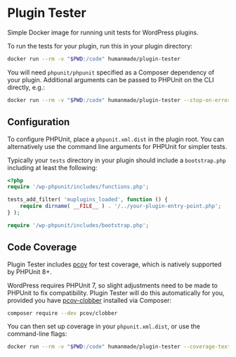 # Plugin Tester

Simple Docker image for running unit tests for WordPress plugins.

To run the tests for your plugin, run this in your plugin directory:

```sh
docker run --rm -v "$PWD:/code" humanmade/plugin-tester
```

You will need `phpunit/phpunit` specified as a Composer dependency of your plugin. Additional arguments can be passed to PHPUnit on the CLI directly, e.g.:

```sh
docker run --rm -v "$PWD:/code" humanmade/plugin-tester --stop-on-error
```

## Configuration

To configure PHPUnit, place a `phpunit.xml.dist` in the plugin root. You can alternatively use the command line arguments for PHPUnit for simpler tests.

Typically your `tests` directory in your plugin should include a `bootstrap.php` including at least the following:

```php
<?php
require '/wp-phpunit/includes/functions.php';

tests_add_filter( 'muplugins_loaded', function () {
	require dirname( __FILE__ ) . '/../your-plugin-entry-point.php';
} );

require '/wp-phpunit/includes/bootstrap.php';
```

## Code Coverage

Plugin Tester includes [pcov](https://github.com/krakjoe/pcov) for test coverage, which is natively supported by PHPUnit 8+.

WordPress requires PHPUnit 7, so slight adjustments need to be made to PHPUnit to fix compatibility. Plugin Tester will do this automatically for you, provided you have [pcov-clobber](https://github.com/krakjoe/pcov-clobber) installed via Composer:

```sh
composer require --dev pcov/clobber
```

You can then set up coverage in your `phpunit.xml.dist`, or use the command-line flags:

```sh
docker run --rm -v "$PWD:/code" humanmade/plugin-tester --coverage-text --whitelist inc/
```
